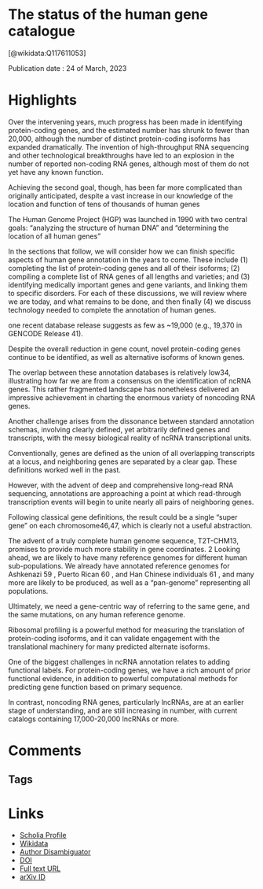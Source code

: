 
The status of the human gene catalogue
======================================
  
  [@wikidata:Q117611053]  
  
Publication date : 24 of March, 2023  

# Highlights

Over the intervening years, much progress has been made
in identifying protein-coding genes, and the estimated number has shrunk to fewer than 20,000,
although the number of distinct protein-coding isoforms has expanded dramatically. The
invention of high-throughput RNA sequencing and other technological breakthroughs have led to
an explosion in the number of reported non-coding RNA genes, although most of them do not
yet have any known function.


Achieving the second goal, though, has been far more complicated than originally anticipated, despite a vast increase in
our knowledge of the location and function of tens of thousands of human genes

The Human Genome Project (HGP) was launched in 1990 with two central goals: “analyzing the
structure of human DNA” and “determining the location of all human genes”

In the sections that follow, we will consider how we can finish specific aspects of human gene annotation in the years to
come. These include 
(1) completing the list of protein-coding genes and all of their isoforms; 
(2) compiling a complete list of RNA genes of all lengths and varieties; and 
(3) identifying medically important genes and gene variants, and linking them to specific disorders. 
For each of these discussions, we will review where we are today, and what remains to be done, and then finally 
(4) we discuss technology needed to complete the annotation of human genes.

one recent database release suggests as few as ~19,000 (e.g., 19,370 in GENCODE Release 41).

Despite the overall
reduction in gene count, novel protein-coding genes continue to be identified, as well as
alternative isoforms of known genes.


The overlap between these annotation databases is relatively low34, illustrating how far we are
from a consensus on the identification of ncRNA genes. This rather fragmented landscape has
nonetheless delivered an impressive achievement in charting the enormous variety of noncoding
RNA genes.


Another challenge arises from the dissonance between standard annotation schemas, involving
clearly defined, yet arbitrarily defined genes and transcripts, with the messy biological reality of
ncRNA transcriptional units. 

Conventionally, genes are defined as the union of all overlapping
transcripts at a locus, and neighboring genes are separated by a clear gap. These definitions
worked well in the past. 

However, with the advent of deep and comprehensive long-read RNA
sequencing, annotations are approaching a point at which read-through transcription events will
begin to unite nearly all pairs of neighboring genes. 

Following classical gene definitions, the
result could be a single “super gene” on each chromosome46,47, which is clearly not a useful
abstraction.

The advent of a truly complete human genome sequence, T2T-CHM13, promises to provide
much more stability in gene coordinates. 2 Looking ahead, we are likely to have many reference
genomes for different human sub-populations. We already have annotated reference genomes for
Ashkenazi 59 , Puerto Rican 60 , and Han Chinese individuals 61 , and many more are likely to be
produced, as well as a “pan-genome” representing all populations. 

Ultimately, we need a gene-centric way of referring to the same gene, and the same mutations, on any human reference
genome.

Ribosomal profiling is a powerful
method for measuring the translation of protein-coding isoforms, and it can validate engagement
with the translational machinery for many predicted alternate isoforms.


<!-- I didn't understand exactly what you mean here. Do you mean a standard annotation? Something on the way SNPs are representend? Not clear hear.  -->

One of the biggest challenges in ncRNA annotation relates to adding functional labels. For
protein-coding genes, we have a rich amount of prior functional evidence, in addition to
powerful computational methods for predicting gene function based on primary sequence.

In contrast, noncoding RNA genes, particularly lncRNAs, are at an earlier stage of
understanding, and are still increasing in number, with current catalogs containing 17,000-20,000
lncRNAs or more.


# Comments

## Tags

# Links
  
 * [Scholia Profile](https://scholia.toolforge.org/work/Q117611053)  
 * [Wikidata](https://www.wikidata.org/wiki/Q117611053)  
 * [Author Disambiguator](https://author-disambiguator.toolforge.org/work_item_oauth.php?id=Q117611053&batch_id=&match=1&author_list_id=&doit=Get+author+links+for+work)  
 * [DOI](https://doi.org/10.48550/ARXIV.2303.13996)  
 * [Full text URL](https://arxiv.org/pdf/2303.13996.pdf)  
 * [arXiv ID](https://arxiv.org/pdf/2303.13996.pdf)  

